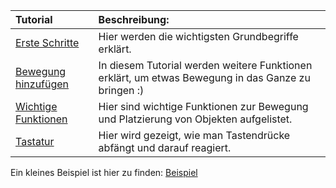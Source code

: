 | Tutorial                      | Beschreibung:																							|
| :-------                      | :------------																							|
| [Erste Schritte][tut1]        | Hier werden die wichtigsten Grundbegriffe erklärt.    												|
| [Bewegung hinzufügen][tut2]   | In diesem Tutorial werden weitere Funktionen erklärt, um etwas Bewegung in das Ganze zu bringen :) 	|
| [Wichtige Funktionen][tut3]   | Hier sind wichtige Funktionen zur Bewegung und Platzierung von Objekten aufgelistet.					|
| [Tastatur][tut4]              | Hier wird gezeigt, wie man Tastendrücke abfängt und darauf reagiert.                                  |


Ein kleines Beispiel ist hier zu finden: [Beispiel][bsp]


[tut1]: https://raw.githubusercontent.com/coderdojoka/Materialien/master/Python/Fortschritte/Tutorials/py2cd/erste_schritte.pdf
[tut2]: https://raw.githubusercontent.com/coderdojoka/Materialien/master/Python/Fortschritte/Tutorials/py2cd/bewegung.pdf
[tut3]: https://raw.githubusercontent.com/coderdojoka/Materialien/master/Python/Fortschritte/Tutorials/py2cd/wichtige_funktionen.pdf
[tut4]: https://raw.githubusercontent.com/coderdojoka/Materialien/master/Python/Fortschritte/Tutorials/py2cd/tastatur.pdf
[bsp]: https://raw.githubusercontent.com/coderdojoka/Materialien/master/Python/Beispiele/py2cd/py2cd_breakout.py